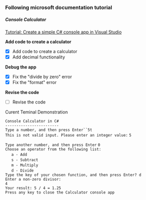 ### Following microsoft documentation tutorial

##### Console Calculator

[Tutorial: Create a simple C# console app in Visual Studio](https://docs.microsoft.com/en-us/visualstudio/get-started/csharp/tutorial-console?view=vs-2022)

**Add code to create a calculator**

- [x] Add code to create a calculator
- [x] Add decimal functionality

**Debug the app**

- [x] Fix the "divide by zero" error
- [x] Fix the "format" error

**Revise the code**
- [ ] Revise the code


Curent Teminal Demonstration


`Console Calculator in C#` <br>
`------------------------` <br>
`Type a number, and then press Enter``5t` <br>
`This is not valid input. Please enter an integer value:` `5`



`Type another number, and then press Enter` `0` <br>
`Choose an operator from the following list:` <br>
&nbsp;&nbsp;&nbsp;&nbsp;&nbsp;`a - Add` <br>
&nbsp;&nbsp;&nbsp;&nbsp;&nbsp;`s - Subtract` <br>
&nbsp;&nbsp;&nbsp;&nbsp;&nbsp;`m - Multiply` <br>
&nbsp;&nbsp;&nbsp;&nbsp;&nbsp;`d - Divide` <br>
`Type the key of your chosen function, and then press Enter? d` <br>
`Enter a non-zero divisor:`<br>
`4`<br>
`Your result: 5 / 4 = 1.25` <br>
`Press any key to close the Calculator console app` <br>
